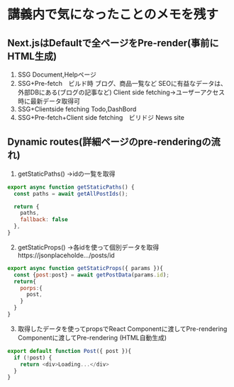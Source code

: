 # 講義内で気になったことのメモを残す

## Next.jsはDefaultで全ページをPre-render(事前にHTML生成)

1. SSG
  Document,Helpページ
2. SSG+Pre-fetch　ビルド時
  ブログ、商品一覧など
  SEOに有益なデータは、外部DBにある(ブログの記事など)
  Client side fetching->ユーザーアクセス時に最新データ取得可
3. SSG+Clientside fetching
  Todo,DashBord
4. SSG+Pre-fetch+Client side fetching　ビリドジ
  News site

## Dynamic routes(詳細ページのpre-renderingの流れ)

1. getStaticPaths() 
  ->idの一覧を取得

```JavaScript
export async function getStaticPaths() {
  const paths = await getAllPostIds();

  return {
    paths,
    fallback: false
  },
}
```

2. getStaticProps() 
  ->各idを使って個別データを取得
  https://jsonplaceholde.../posts/id

```JavaScript
export async function getStaticProps({ params }){
  const {post:post} = await getPostData(params.id);
  return{
    porps:{
      post,
    }
  }
}
```

3. 取得したデータを使ってpropsでReact Componentに渡してPre-rendering
  Componentに渡してPre-rendering
  (HTML自動生成)

```JavaScript
export default function Post({ post }){
  if (!post) {
    return <div>Loading...</div>
  }
}
```